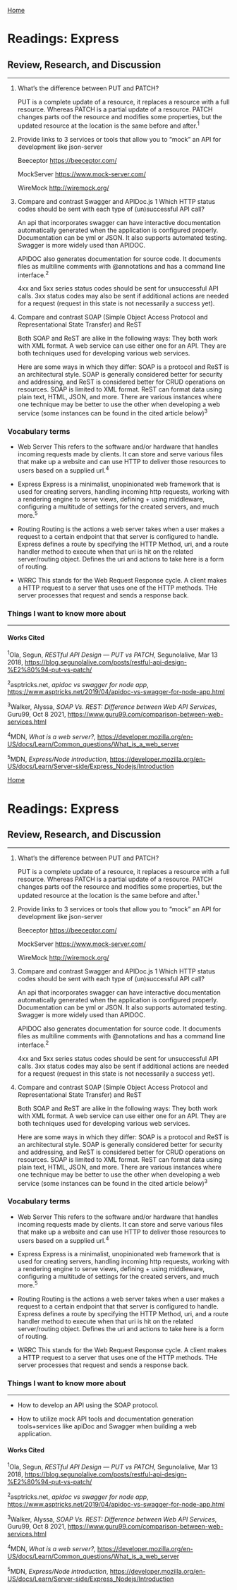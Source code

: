 [Home](README.md)

# Readings: Express

## Review, Research, and Discussion

---------------

1) What’s the difference between PUT and PATCH?

    PUT is a complete update of a resource, it replaces a resource with a full resource. Whereas PATCH is a partial update of a resource. PATCH changes parts oof the resource and modifies some properties, but the updated resource at the location is the same before and after.<sup>1</sup>

2) Provide links to 3 services or tools that allow you to “mock” an API for development like json-server

    Beeceptor https://beeceptor.com/

    MockServer https://www.mock-server.com/

    WireMock http://wiremock.org/

3) Compare and contrast Swagger and APIDoc.js 1 Which HTTP status codes should be sent with each type of (un)successful API call?

    An api that incorporates swagger can have interactive documentation automatically generated when the application is configured properly. Documentation can be yml or JSON. It also supports automated testing. Swagger is more widely used than APIDOC.

    APIDOC also generates documentation for source code. It documents files as multiline comments with @annotations and has a command line interface.<sup>2</sup>

    4xx and 5xx series status codes should be sent for unsuccessful API calls. 3xx status codes may also be sent if additional actions are needed for a request (request in this state is not necessarily a success yet).

4) Compare and contrast SOAP (Simple Object Access Protocol and Representational State Transfer) and ReST

    Both SOAP and ReST are alike in the following ways:
    They both work with XML format. A web service can use either one for an API. They are both techniques used for developing various web services.

    Here are some ways in which they differ:
    SOAP is a protocol and ReST is an architectural style.
    SOAP is generally considered better for security and addressing, and ReST is considered better for CRUD operations on resources.
    SOAP is limited to XML format. ReST can format data using plain text, HTML, JSON, and more.
    There are various instances where one technique may be better to use the other when developing a web service (some instances can be found in the cited article below)<sup>3</sup>

### Vocabulary terms

* Web Server
This refers to the software and/or hardware that handles incoming requests made by clients. It can store and serve various files that make up a website and can use HTTP to deliver those resources to users based on a supplied url.<sup>4</sup>

* Express
Express is a minimalist, unopinionated web framework that is used for creating servers, handling incoming http requests, working with a rendering engine to serve views, defining + using middleware, configuring a multitude of settings for the created servers, and much more.<sup>5</sup>

* Routing
Routing is the actions a web server takes when a user makes a request to a certain endpoint that that server is configured to handle. Express defines a route by specifying the HTTP Method, uri, and a route handler method to execute when that uri is hit on the related server/routing object. Defines the uri and actions to take here is a form of routing.

* WRRC
This stands for the Web Request Response cycle. A client makes a HTTP request to a server that uses one of the HTTP methods. THe server processes that request and sends a response back.


### Things I want to know more about

---------------

#### Works Cited

<sup>1</sup>Ola, Segun, _RESTful API Design — PUT vs PATCH_, Segunolalive, Mar 13 2018, https://blog.segunolalive.com/posts/restful-api-design-%E2%80%94-put-vs-patch/

<sup>2</sup>asptricks.net, _apidoc vs swagger for node app_, https://www.asptricks.net/2019/04/apidoc-vs-swagger-for-node-app.html

<sup>3</sup>Walker, Alyssa, _SOAP Vs. REST: Difference between Web API Services_, Guru99, Oct 8 2021, https://www.guru99.com/comparison-between-web-services.html

<sup>4</sup>MDN, _What is a web server?_, https://developer.mozilla.org/en-US/docs/Learn/Common_questions/What_is_a_web_server

<sup>5</sup>MDN, _Express/Node introduction_, https://developer.mozilla.org/en-US/docs/Learn/Server-side/Express_Nodejs/Introduction

[Home](README.md)

# Readings: Express

## Review, Research, and Discussion

---------------

1) What’s the difference between PUT and PATCH?

    PUT is a complete update of a resource, it replaces a resource with a full resource. Whereas PATCH is a partial update of a resource. PATCH changes parts oof the resource and modifies some properties, but the updated resource at the location is the same before and after.<sup>1</sup>

2) Provide links to 3 services or tools that allow you to “mock” an API for development like json-server

    Beeceptor https://beeceptor.com/

    MockServer https://www.mock-server.com/

    WireMock http://wiremock.org/

3) Compare and contrast Swagger and APIDoc.js 1 Which HTTP status codes should be sent with each type of (un)successful API call?

    An api that incorporates swagger can have interactive documentation automatically generated when the application is configured properly. Documentation can be yml or JSON. It also supports automated testing. Swagger is more widely used than APIDOC.

    APIDOC also generates documentation for source code. It documents files as multiline comments with @annotations and has a command line interface.<sup>2</sup>

    4xx and 5xx series status codes should be sent for unsuccessful API calls. 3xx status codes may also be sent if additional actions are needed for a request (request in this state is not necessarily a success yet).

4) Compare and contrast SOAP (Simple Object Access Protocol and Representational State Transfer) and ReST

    Both SOAP and ReST are alike in the following ways:
    They both work with XML format. A web service can use either one for an API. They are both techniques used for developing various web services.

    Here are some ways in which they differ:
    SOAP is a protocol and ReST is an architectural style.
    SOAP is generally considered better for security and addressing, and ReST is considered better for CRUD operations on resources.
    SOAP is limited to XML format. ReST can format data using plain text, HTML, JSON, and more.
    There are various instances where one technique may be better to use the other when developing a web service (some instances can be found in the cited article below)<sup>3</sup>

### Vocabulary terms

* Web Server
This refers to the software and/or hardware that handles incoming requests made by clients. It can store and serve various files that make up a website and can use HTTP to deliver those resources to users based on a supplied url.<sup>4</sup>

* Express
Express is a minimalist, unopinionated web framework that is used for creating servers, handling incoming http requests, working with a rendering engine to serve views, defining + using middleware, configuring a multitude of settings for the created servers, and much more.<sup>5</sup>

* Routing
Routing is the actions a web server takes when a user makes a request to a certain endpoint that that server is configured to handle. Express defines a route by specifying the HTTP Method, uri, and a route handler method to execute when that uri is hit on the related server/routing object. Defines the uri and actions to take here is a form of routing.

* WRRC
This stands for the Web Request Response cycle. A client makes a HTTP request to a server that uses one of the HTTP methods. THe server processes that request and sends a response back.


### Things I want to know more about

---------------

* How to develop an API using the SOAP protocol.

* How to utilize mock API tools and documentation generation tools+services like apiDoc and Swagger when building a web application.

#### Works Cited

<sup>1</sup>Ola, Segun, _RESTful API Design — PUT vs PATCH_, Segunolalive, Mar 13 2018, https://blog.segunolalive.com/posts/restful-api-design-%E2%80%94-put-vs-patch/

<sup>2</sup>asptricks.net, _apidoc vs swagger for node app_, https://www.asptricks.net/2019/04/apidoc-vs-swagger-for-node-app.html

<sup>3</sup>Walker, Alyssa, _SOAP Vs. REST: Difference between Web API Services_, Guru99, Oct 8 2021, https://www.guru99.com/comparison-between-web-services.html

<sup>4</sup>MDN, _What is a web server?_, https://developer.mozilla.org/en-US/docs/Learn/Common_questions/What_is_a_web_server

<sup>5</sup>MDN, _Express/Node introduction_, https://developer.mozilla.org/en-US/docs/Learn/Server-side/Express_Nodejs/Introduction
